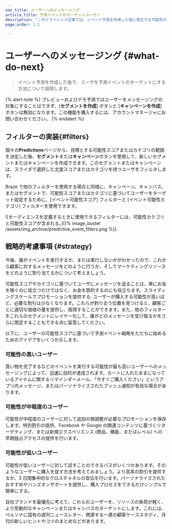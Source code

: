 ```yaml
---
nav_title: ユーザーへのメッセージング
article_title: 予測イベントのターゲットユーザー
description: "このリファレンス記事では、イベント予測を作成した後に発生する可能性のあるステップ (フィルターの実装や戦略的な考慮事項など) について説明します。"
page_order: 1.2

---
```


# ユーザーへのメッセージング {#what-do-next}

> イベント予測を作成した後で、ユーザを予測イベントのターゲットにする方法について説明します。

{% alert note %}
プレビューおよびデモ予測ではユーザーをメッセージングの対象にすることはできず、[**セグメントを作成**] ボタンと [**キャンペーンを作成**] ボタンは無効になります。この機能を購入するには、アカウントマネージャにお問い合わせください。
{% endalert %}

## フィルターの実装{#filters}

個々の**Predictions**ページから、目標とする可能性スコアまたはカテゴリの範囲を決定した後、**セグメント**または**キャンペーン**ボタンを使用して、新しいセグメントまたはキャンペーンを作成できます。このセグメントまたはキャンペーンは、スライダで選択した尤度スコアまたはカテゴリを持つユーザをフィルタします。

Braze で他のフィルターを使用する場合と同様に、キャンペーン、キャンバス、またはセグメントで、可能性スコアまたはカテゴリに基づいてユーザーをターゲット設定するために、[イベント可能性スコア] フィルターと [イベント可能性カテゴリ] フィルターを使用できます。

![オーディエンスを定義するときに使用できるフィルターには、可能性カテゴリと可能性スコアが含まれる。]({% image_buster /assets/img_archive/predictive_event_filters.png %})

## 戦略的考慮事項 {#strategy}

今後、誰がイベントを実行するか、または実行しないかがわかったので、これから顧客に対するメッセージをどのように行うか、そしてマーケティングリソースをどのように割り当てるかについて考えましょう。

可能性スコアやカテゴリに基づいてユーザにメッセージを送ることは、単にお金を稼ぐのに役立つだけではなく、お金を節約するのにも役立ちます。スライディングスケールでプロモーションを提供する: ユーザーが購入する可能性が高いほど、必要な割引は少なくなります。これらが釣り合う位置を見つけると、顧客ごとに適切な価値の量を提供し、取得することができます。また、他のフィルターをこれらのセグメントにレイヤー化して、誰がどのメッセージを受け取るかをさらに限定することもできる点に留意してください。

以下に、ユーザーの可能性スコアに基づいて予測イベント戦略をただちに始めるためのアイデアをいくつか示します。

### 可能性の高いユーザー

買い物を完了するなどのイベントを実行する可能性が最も高いユーザーへのメッセージングによって、迅速に目的が達成されます。カートに入れたままになっているアイテムに関するリマインダーメール、「今すぐご購入ください」というアプリ内メッセージ、またはパーソナライズされたプッシュ通知が有効な場合があります。

### 可能性が中程度のユーザー

可能性が中程度のユーザーに対して追加の微調整が必要なプロモーションを保存します。特別割引の提供、Facebook や Google の関連コンテンツに基づくリターゲティング、または新規エクスペリエンス (商品、機能、またはレベル) への早期独占アクセスの提供を行います。

### 可能性が低いユーザー

可能性が低いユーザーに対して試すことのできるパスがいくつかあります。そのようなユーザーに購入を促す方法を考えてみましょう。より高率の割引を提供するか、3 日間集中的なクロスチャネルの宣伝を行います。パーソナライズされたおすすめやハンズオンサポートを提供し、購入プロセスをできるだけシンプルで簡単にする。

自社ブランドを最優先に考えて、これらのユーザーを、リソースの負荷が軽く、より受動的なキャンペーンまたはキャンバスのターゲットにします。これには、ペルソナに固有の週刊ニュースレター、関連する一連の顧客ケーススタディ、月刊の新しいヒントやコツのまとめなどがあります。

